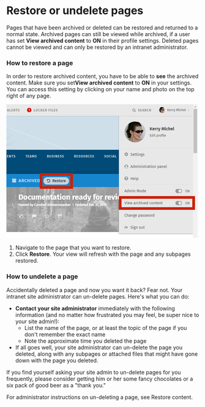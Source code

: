 # Restore or undelete pages

Pages that have been archived or deleted can be restored and returned to a normal state. Archived pages can still be viewed while archived, if a user has set **View archived content** to **ON** in their profile settings. Deleted pages cannot be viewed and can only be restored by an intranet administrator. 

### How to restore a page

In order to restore archived content, you have to be able to **see** the archived content. Make sure you set**View archived content** to **ON** in your settings. You can access this setting by clicking on your name and photo on the top right of any page.

![](../../.gitbook/assets/1%20%2822%29.png)



1. Navigate to the page that you want to restore.
2. Click **Restore**. Your view will refresh with the page and any subpages restored.

### How to undelete a page

Accidentally deleted a page and now you want it back? Fear not. Your intranet site administrator can un-delete pages. Here's what you can do:

* **Contact your site administrator** immediately with the following information \(and no matter how frustrated you may feel, be super nice to your site admin!\):
  * List the name of the page, or at least the topic of the page if you don't remember the exact name
  * Note the approximate time you deleted the page
* If all goes well, your site administrator can un-delete the page you deleted, along with any subpages or attached files that might have gone down with the page you deleted.

If you find yourself asking your site admin to un-delete pages for you frequently, please consider getting him or her some fancy chocolates or a six pack of good beer as a "thank you."  
  
For administrator instructions on un-deleting a page, see Restore content.

